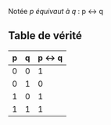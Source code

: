 Notée *p équivaut à q* : p ↔ q
## Table de vérité
| p   | q   | p ↔ q |
| --- | --- | ----- |
| 0   | 0   | 1     |
| 0   | 1   | 0     |
| 1   | 0   | 1     |
| 1   | 1   | 1     |

